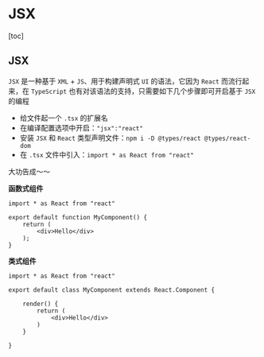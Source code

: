 # JSX

[toc]

## JSX

`JSX` 是一种基于 `XML` + `JS`、用于构建声明式 `UI` 的语法，它因为 `React` 而流行起来，在 `TypeScript` 也有对该语法的支持，只需要如下几个步骤即可开启基于 `JSX` 的编程

- 给文件起一个 `.tsx` 的扩展名
- 在编译配置选项中开启：`"jsx":"react"`
- 安装 `JSX` 和 `React` 类型声明文件：`npm i -D @types/react @types/react-dom`
- 在 `.tsx` 文件中引入：`import * as React from "react"`

大功告成～～

**函数式组件**

```react
import * as React from "react"

export default function MyComponent() {
    return (
        <div>Hello</div>
    );
}
```

**类式组件**

```react
import * as React from "react"

export default class MyComponent extends React.Component {

    render() {
        return (
            <div>Hello</div>
        )
    }

}
```



